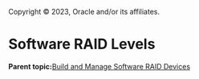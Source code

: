 Copyright © 2023, Oracle and/or its affiliates.

# Software RAID Levels

**Parent topic:**[Build and Manage Software RAID Devices](../topics/cockpit-raid.md)

